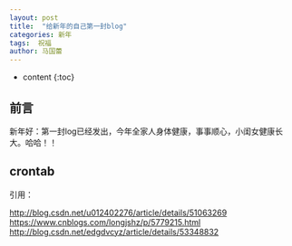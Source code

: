 ```yaml
---
layout: post
title:  "给新年的自己第一封blog"
categories: 新年
tags:  祝福  
author: 马国蕾
---
```


* content
{:toc}


## 前言

 新年好：第一封log已经发出，今年全家人身体健康，事事顺心，小闺女健康长大。哈哈！！

##  crontab


 







 


引用：

http://blog.csdn.net/u012402276/article/details/51063269
https://www.cnblogs.com/longjshz/p/5779215.html
http://blog.csdn.net/edgdvcyz/article/details/53348832








